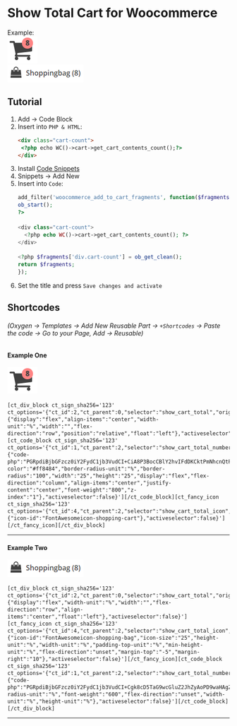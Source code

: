 # Show Total Cart for Woocommerce
Example:  
![Example 1](images/show_total_cart_ex1.PNG)  
![Example 2](images/show_total_cart_ex2.PNG)
## Tutorial
1. Add → Code Block   
2. Insert into `PHP & HTML`:
    ```HTML
   <div class="cart-count">
     <?php echo WC()->cart->get_cart_contents_count();?>
   </div>
    ```
3. Install [Code Snippets](https://wordpress.org/plugins/code-snippets/)  
4. Snippets → Add New
5. Insert into `Code`:
    ```PHP
    add_filter('woocommerce_add_to_cart_fragments', function($fragments) {
    ob_start();
    ?>

    <div class="cart-count">
      <?php echo WC()->cart->get_cart_contents_count(); ?>
    </div>

    <?php $fragments['div.cart-count'] = ob_get_clean();
    return $fragments;
    });
    ```
6. Set the title and press `Save changes and activate`


## Shortcodes  
###### *(Oxygen → Templates → Add New Reusable Part → `+Shortcodes` → Paste the code → Go to your Page, Add → Reusable)*
#### Example One  
![Example 1](images/show_total_cart_ex1.PNG)
```
[ct_div_block ct_sign_sha256='123' ct_options='{"ct_id":2,"ct_parent":0,"selector":"show_cart_total","original":{"display":"flex","align-items":"center","width-unit":"%","width":"","flex-direction":"row","position":"relative","float":"left"},"activeselector":false}'][ct_code_block ct_sign_sha256='123' ct_options='{"ct_id":1,"ct_parent":2,"selector":"show_cart_total_numbers","original":{"code-php":"PGRpdiBjbGFzcz0iY2FydC1jb3VudCI+CiA8P3BocCBlY2hvIFdDKCktPmNhcnQtPmdldF9jYXJ0X2NvbnRlbnRzX2NvdW50KCk7Pz4KPC9kaXY+","position":"absolute","top":"0","right":"0","background-color":"#ff8484","border-radius-unit":"%","border-radius":"100","width":"25","height":"25","display":"flex","flex-direction":"column","align-items":"center","justify-content":"center","font-weight":"800","z-index":"1"},"activeselector":false}'][/ct_code_block][ct_fancy_icon ct_sign_sha256='123' ct_options='{"ct_id":4,"ct_parent":2,"selector":"show_cart_total_icon","original":{"icon-id":"FontAwesomeicon-shopping-cart"},"activeselector":false}'][/ct_fancy_icon][/ct_div_block]
```
---
#### Example Two  
![Example 2](images/show_total_cart_ex2.PNG)
```
[ct_div_block ct_sign_sha256='123' ct_options='{"ct_id":2,"ct_parent":0,"selector":"show_cart_total","original":{"display":"flex","width-unit":"%","width":"","flex-direction":"row","align-items":"center","float":"left"},"activeselector":false}'][ct_fancy_icon ct_sign_sha256='123' ct_options='{"ct_id":4,"ct_parent":2,"selector":"show_cart_total_icon","original":{"icon-id":"FontAwesomeicon-shopping-bag","icon-size":"25","height-unit":"%","width-unit":"%","padding-top-unit":"%","min-height-unit":"%","flex-direction":"unset","margin-top":"-5","margin-right":"10"},"activeselector":false}'][/ct_fancy_icon][ct_code_block ct_sign_sha256='123' ct_options='{"ct_id":1,"ct_parent":2,"selector":"show_cart_total_numbers","original":{"code-php":"PGRpdiBjbGFzcz0iY2FydC1jb3VudCI+Cgk8cD5TaG9wcGluZ2JhZyAoPD9waHAgZWNobyBXQygpLT5jYXJ0LT5nZXRfY2FydF9jb250ZW50c19jb3VudCgpOz8+KSA8cD4KPC9kaXY+","border-radius-unit":"%","font-weight":"600","flex-direction":"unset","width-unit":"%","height-unit":"%"},"activeselector":false}'][/ct_code_block][/ct_div_block]
```
---
